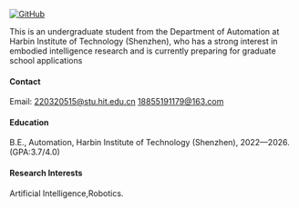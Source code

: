 
[![GitHub](https://img.shields.io/badge/GitHub-Charles--Qiandc-blue?logo=github)](https://github.com/Charles-Qiandc)

This is an undergraduate student from the Department of Automation at Harbin Institute of Technology (Shenzhen), who has a strong interest in embodied intelligence research and is currently preparing for graduate school applications

#### Contact

Email: 220320515@stu.hit.edu.cn
18855191179@163.com

#### Education
B.E., Automation, Harbin Institute of Technology (Shenzhen), 2022—2026.(GPA:3.7/4.0)

#### Research Interests
Artificial Intelligence,Robotics.

